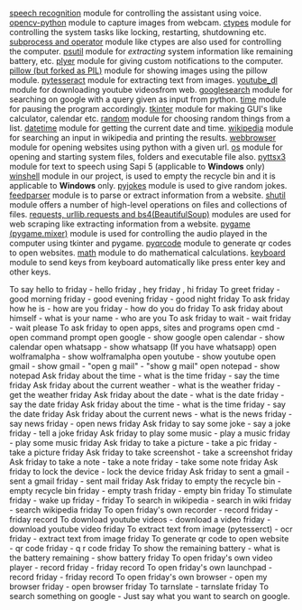 
[speech recognition](#speech-recognition) module for controlling the assistant using voice.
[opencv-python](#opencv-python) module to capture images from webcam.
[ctypes](#ctypes) module for controlling the system tasks like locking, restarting, shutdowning etc.
[subprocess and operator](#subprocessandoperator) module like ctypes are also used for controlling the computer.
[psutil](#psutil) module for *extracting* system information like remaining battery, etc.
[plyer](#plyer) module for giving custom notifications to the computer.
[pillow (but forked as PIL)](#PIL) module for showing images using the pillow module.
[pytesseract](#pytesseract) module for extracting text from images.
[youtube_dl](#youtube-dl) module for downloading youtube videosfrom web.
[googlesearch](#googlesearch) module for searching on google with a query given as input from python.
[time](#time) module for pausing the program accordingly.
[tkinter](#tkinter) module for making GUI's like calculator, calendar etc. 
[random](#random) module for choosing random things from a list.
[datetime](#datetime) module for getting the current date and time.
[wikipedia](#wikipedia) module for searching an input in wikipedia and printing the results.
[webbrowser](#webbrowser) module for opening websites using python with a given url.
[os](#os) module for opening and starting system files, folders and executable file also.
[pyttsx3](#pyttsx3) module for text to speech using Sapi 5 (applicable to **Windows** only)
[winshell](#winshell) module in our project, is used to empty the recycle bin and it is applicable to **Windows** only.
[pyjokes](#pyjokes) module is used to give random jokes.
[feedparser](#feedparser) module is to parse or extract information from a website.
[shutil](#shutil) module offers a number of high-level operations on files and collections of files.
[requests, urllib.requests and bs4(BeautifulSoup)](#requests) modules are used for web scraping like extracting information from a website.
[pygame (pygame.mixer)](#pygame) module is used for controlling the audio played in the computer using tkinter and pygame.
[pyqrcode](#pyqrcode) module to generate qr codes to open websites.
[math](#math) module to do mathematical calculations.
[keyboard](#keyboard) module to send keys from keyboard automatically like press enter key and other keys.




To say hello to friday - hello friday , hey friday , hi friday
To greet friday - good morning friday - good evening friday - good night friday
To ask friday how he is - how are you friday - how do you do friday
To ask friday about himself - what is your name - who are you
To ask friday to wait - wait friday - wait please
To ask friday to open apps, sites and programs
  open cmd - open command prompt
  open google - show google
  open calendar - show calendar
  open whatsapp - show whatsapp (If you have whatsapp)
  open wolframalpha - show wolframalpha
  open youtube - show youtube
  open gmail - show gmail - "open g mail" - "show g mail"
  open notepad - show notepad
Ask friday about the time - what is the time friday - say the time friday
Ask friday about the current weather - what is the weather friday - get the weather friday
Ask friday about the date - what is the date friday - say the date friday
Ask friday about the time - what is the time friday - say the date friday
Ask friday about the current news - what is the news friday - say news friday - open news friday
Ask friday to say some joke - say a joke friday - tell a joke friday
Ask friday to play some music - play a music friday - play some music friday
Ask friday to take a picture - take a pic friday - take a picture friday
Ask friday to take screenshot - take a screenshot friday
Ask friday to take a note - take a note friday - take some note friday
Ask friday to lock the device - lock the device friday
Ask friday to sent a gmail - sent a gmail friday - sent mail friday
Ask friday to empty the recycle bin - empty recycle bin friday - empty trash friday - empty bin friday
To stimulate friday - wake up friday - friday
To search in wikipedia - search in wiki friday - search wikipedia friday
To open friday's own recorder - record friday - friday record
To download youtube videos - download a video friday - download youtube video friday
To extract text from image (pytesserct) - ocr friday - extract text from image friday
To generate qr code to open website - qr code friday - q r code friday
To show the remaining battery - what is the battery remaining - show battery friday
To open friday's own video player - record friday - friday record
To open friday's own launchpad - record friday - friday record
To open friday's own browser - open my browser friday - open browser friday
To tarnslate - tarnslate friday
To search something on google - Just say what you want to search on google.
